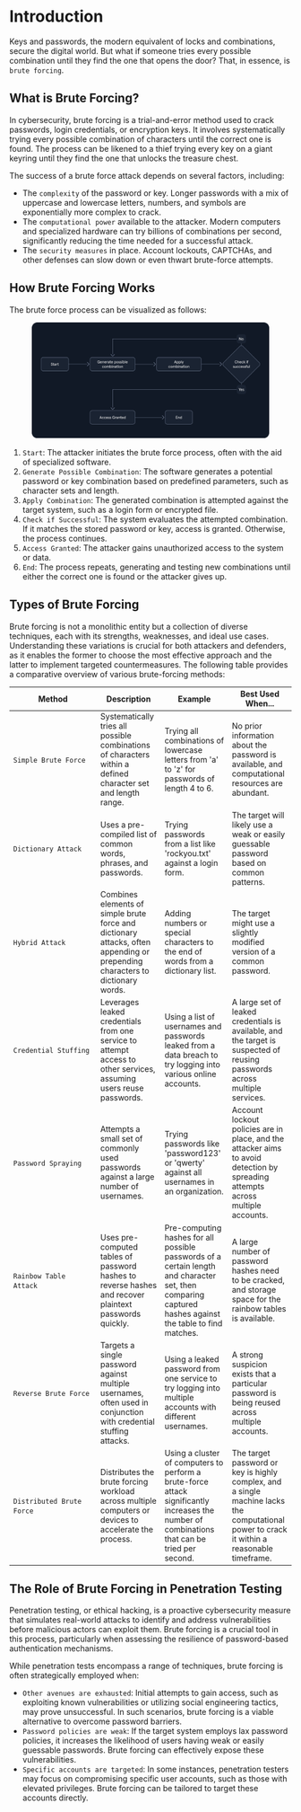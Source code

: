 # Introduction

Keys and passwords, the modern equivalent of locks and combinations, secure the digital world. But what if someone tries every possible combination until they find the one that opens the door? That, in essence, is `brute forcing`.

## What is Brute Forcing?

In cybersecurity, brute forcing is a trial-and-error method used to crack passwords, login credentials, or encryption keys. It involves systematically trying every possible combination of characters until the correct one is found. The process can be likened to a thief trying every key on a giant keyring until they find the one that unlocks the treasure chest.

The success of a brute force attack depends on several factors, including:

* The `complexity` of the password or key. Longer passwords with a mix of uppercase and lowercase letters, numbers, and symbols are exponentially more complex to crack.
* The `computational power` available to the attacker. Modern computers and specialized hardware can try billions of combinations per second, significantly reducing the time needed for a successful attack.
* The `security measures` in place. Account lockouts, CAPTCHAs, and other defenses can slow down or even thwart brute-force attempts.

## How Brute Forcing Works

The brute force process can be visualized as follows:

<figure><img src="../../../.gitbook/assets/image (3) (1) (1).png" alt=""><figcaption></figcaption></figure>

1. `Start`: The attacker initiates the brute force process, often with the aid of specialized software.
2. `Generate Possible Combination`: The software generates a potential password or key combination based on predefined parameters, such as character sets and length.
3. `Apply Combination`: The generated combination is attempted against the target system, such as a login form or encrypted file.
4. `Check if Successful`: The system evaluates the attempted combination. If it matches the stored password or key, access is granted. Otherwise, the process continues.
5. `Access Granted`: The attacker gains unauthorized access to the system or data.
6. `End`: The process repeats, generating and testing new combinations until either the correct one is found or the attacker gives up.

## Types of Brute Forcing

Brute forcing is not a monolithic entity but a collection of diverse techniques, each with its strengths, weaknesses, and ideal use cases. Understanding these variations is crucial for both attackers and defenders, as it enables the former to choose the most effective approach and the latter to implement targeted countermeasures. The following table provides a comparative overview of various brute-forcing methods:

<table><thead><tr><th width="141.54541015625">Method</th><th>Description</th><th>Example</th><th>Best Used When...</th></tr></thead><tbody><tr><td><code>Simple Brute Force</code></td><td>Systematically tries all possible combinations of characters within a defined character set and length range.</td><td>Trying all combinations of lowercase letters from 'a' to 'z' for passwords of length 4 to 6.</td><td>No prior information about the password is available, and computational resources are abundant.</td></tr><tr><td><code>Dictionary Attack</code></td><td>Uses a pre-compiled list of common words, phrases, and passwords.</td><td>Trying passwords from a list like 'rockyou.txt' against a login form.</td><td>The target will likely use a weak or easily guessable password based on common patterns.</td></tr><tr><td><code>Hybrid Attack</code></td><td>Combines elements of simple brute force and dictionary attacks, often appending or prepending characters to dictionary words.</td><td>Adding numbers or special characters to the end of words from a dictionary list.</td><td>The target might use a slightly modified version of a common password.</td></tr><tr><td><code>Credential Stuffing</code></td><td>Leverages leaked credentials from one service to attempt access to other services, assuming users reuse passwords.</td><td>Using a list of usernames and passwords leaked from a data breach to try logging into various online accounts.</td><td>A large set of leaked credentials is available, and the target is suspected of reusing passwords across multiple services.</td></tr><tr><td><code>Password Spraying</code></td><td>Attempts a small set of commonly used passwords against a large number of usernames.</td><td>Trying passwords like 'password123' or 'qwerty' against all usernames in an organization.</td><td>Account lockout policies are in place, and the attacker aims to avoid detection by spreading attempts across multiple accounts.</td></tr><tr><td><code>Rainbow Table Attack</code></td><td>Uses pre-computed tables of password hashes to reverse hashes and recover plaintext passwords quickly.</td><td>Pre-computing hashes for all possible passwords of a certain length and character set, then comparing captured hashes against the table to find matches.</td><td>A large number of password hashes need to be cracked, and storage space for the rainbow tables is available.</td></tr><tr><td><code>Reverse Brute Force</code></td><td>Targets a single password against multiple usernames, often used in conjunction with credential stuffing attacks.</td><td>Using a leaked password from one service to try logging into multiple accounts with different usernames.</td><td>A strong suspicion exists that a particular password is being reused across multiple accounts.</td></tr><tr><td><code>Distributed Brute Force</code></td><td>Distributes the brute forcing workload across multiple computers or devices to accelerate the process.</td><td>Using a cluster of computers to perform a brute-force attack significantly increases the number of combinations that can be tried per second.</td><td>The target password or key is highly complex, and a single machine lacks the computational power to crack it within a reasonable timeframe.</td></tr></tbody></table>

## The Role of Brute Forcing in Penetration Testing

Penetration testing, or ethical hacking, is a proactive cybersecurity measure that simulates real-world attacks to identify and address vulnerabilities before malicious actors can exploit them. Brute forcing is a crucial tool in this process, particularly when assessing the resilience of password-based authentication mechanisms.

While penetration tests encompass a range of techniques, brute forcing is often strategically employed when:

* `Other avenues are exhausted`: Initial attempts to gain access, such as exploiting known vulnerabilities or utilizing social engineering tactics, may prove unsuccessful. In such scenarios, brute forcing is a viable alternative to overcome password barriers.
* `Password policies are weak`: If the target system employs lax password policies, it increases the likelihood of users having weak or easily guessable passwords. Brute forcing can effectively expose these vulnerabilities.
* `Specific accounts are targeted`: In some instances, penetration testers may focus on compromising specific user accounts, such as those with elevated privileges. Brute forcing can be tailored to target these accounts directly.
